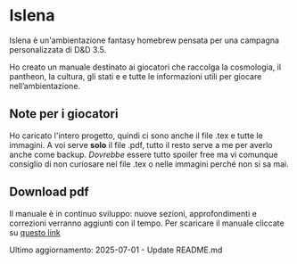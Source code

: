 # Islena
Islena è un'ambientazione fantasy homebrew pensata per una campagna personalizzata di D&D 3.5.

Ho creato un manuale destinato ai giocatori che raccolga la cosmologia, il pantheon, la cultura, gli stati e e tutte le informazioni utili per giocare nell’ambientazione.

##  Note per i giocatori
Ho caricato l'intero progetto, quindi ci sono anche il file .tex e tutte le immagini. 
A voi serve **solo** il file .pdf, tutto il resto serve a me per averlo anche come backup.
_Dovrebbe_ essere tutto spoiler free ma vi comunque consiglio di non curiosare nel file .tex o nelle immagini perché non si sa mai.

## Download pdf
Il manuale è in continuo sviluppo: nuove sezioni, approfondimenti e correzioni verranno aggiunti con il tempo.
Per scaricare il manuale cliccate su [questo link]([https://media.githubusercontent.com/media/Emipano/Islena-Ambientazione-DnD/main/Guida%20all%27ambientazione%20di%20Islena.pdf](https://raw.githubusercontent.com/Emipano/Islena-Ambientazione-DnD/main/Guida%20all%27ambientazione%20di%20Islena.pdf))


Ultimo aggiornamento: 2025-07-01 - Update README.md


